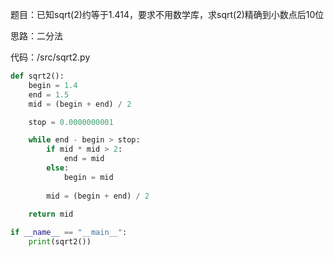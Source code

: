 题目：已知sqrt(2)约等于1.414，要求不用数学库，求sqrt(2)精确到小数点后10位

思路：二分法

代码：/src/sqrt2.py

```python
def sqrt2():
    begin = 1.4
    end = 1.5
    mid = (begin + end) / 2

    stop = 0.0000000001

    while end - begin > stop:
        if mid * mid > 2:
            end = mid
        else:
            begin = mid
        
        mid = (begin + end) / 2
    
    return mid

if __name__ == "__main__":
    print(sqrt2())
```